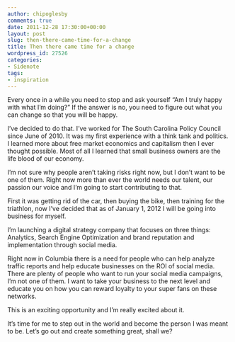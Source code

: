 ```yaml
---
author: chipoglesby
comments: true
date: 2011-12-28 17:30:00+00:00
layout: post
slug: then-there-came-time-for-a-change
title: Then there came time for a change
wordpress_id: 27526
categories:
- Sidenote
tags:
- inspiration
---
```


Every once in a while you need to stop and ask yourself “Am I truly happy with what I’m doing?” If the answer is no, you need to figure out what you can change so that you will be happy.

I’ve decided to do that. I’ve worked for The South Carolina Policy Council since June of 2010. It was my first experience with a think tank and politics. I learned more about free market economics and capitalism then I ever thought possible. Most of all I learned that small business owners are the life blood of our economy.

I’m not sure why people aren’t taking risks right now, but I don’t want to be one of them. Right now more than ever the world needs our talent, our passion our voice and I’m going to start contributing to that.

First it was getting rid of the car, then buying the bike, then training for the triathlon, now I’ve decided that as of January 1, 2012 I will be going into business for myself.

I’m launching a digital strategy company that focuses on three things: Analytics, Search Engine Optimization and brand reputation and implementation through social media.

Right now in Columbia there is a need for people who can help analyze traffic reports and help educate businesses on the ROI of social media. There are plenty of people who want to run your social media campaigns, I’m not one of them. I want to take your business to the next level and educate you on how you can reward loyalty to your super fans on these networks.

This is an exciting opportunity and I’m really excited about it.

It’s time for me to step out in the world and become the person I was meant to be. Let’s go out and create something great, shall we?

